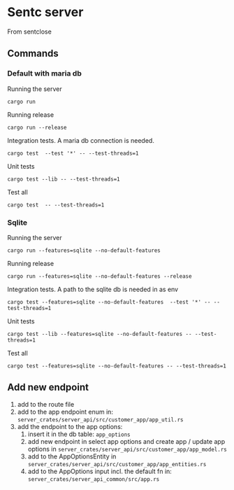 # Sentc server

From sentclose

## Commands

### Default with maria db

Running the server
````shell
cargo run
````

Running release
````shell
cargo run --release
````

Integration tests. A maria db connection is needed.
````shell
cargo test  --test '*' -- --test-threads=1
````

Unit tests
````shell
cargo test --lib -- --test-threads=1
````

Test all
````shell
cargo test  -- --test-threads=1
````

### Sqlite

Running the server
````shell
cargo run --features=sqlite --no-default-features
````

Running release
````shell
cargo run --features=sqlite --no-default-features --release
````

Integration tests. A path to the sqlite db is needed in as env
````shell
cargo test --features=sqlite --no-default-features  --test '*' -- --test-threads=1
````

Unit tests
````shell
cargo test --lib --features=sqlite --no-default-features -- --test-threads=1
````

Test all
````shell
cargo test --features=sqlite --no-default-features -- --test-threads=1
````

## Add new endpoint

1. add to the route file
2. add to the app endpoint enum in: `server_crates/server_api/src/customer_app/app_util.rs`
3. add the endpoint to the app options:
   1. insert it in the db table: `app_options`
   2. add new endpoint in select app options and create app / update app options in `server_crates/server_api/src/customer_app/app_model.rs`
   3. add to the AppOptionsEntity in `server_crates/server_api/src/customer_app/app_entities.rs`
   4. add to the AppOptions input incl. the default fn in: `server_crates/server_api_common/src/app.rs`